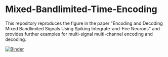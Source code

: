 # Mixed-Bandlimited-Time-Encoding
This repository reproduces the figure in the paper "Encoding and Decoding Mixed Bandlimited Signals Using Spiking Integrate-and-Fire Neurons" and provides further examples for multi-signal multi-channel encoding and decoding.

[![Binder](https://mybinder.org/badge_logo.svg)](https://mybinder.org/v2/gh/karenadam/Mixed-Bandlimited-Time-Encoding/master?filepath=Code%2FMulti-Signal%20Multi-Channel%20Encoding.ipynb)
